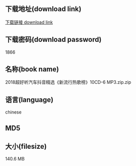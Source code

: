 ## 下载地址(download link)
[下载链接 download link](https://voluble-croquembouche-d321dc.netlify.app/?s=2018%E8%B6%85%E5%A5%BD%E5%90%AC%E6%B1%BD%E8%BD%A6%E6%8A%96%E9%9F%B3%E7%B2%BE%E9%80%89%E3%80%8A%E6%96%B0%E6%B5%81%E8%A1%8C%E7%83%AD%E6%AD%8C%E6%A6%9C%E3%80%8B10CD-6+MP3.zip)

## 下载密码(download password)
1866

## 名称(book name)
2018超好听汽车抖音精选《新流行热歌榜》10CD-6 MP3.zip.zip

## 语言(language)
chinese

## MD5


## 大小(filesize)
140.6 MB
